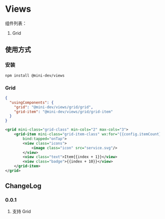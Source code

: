 # Views

组件列表：

1. Grid

## 使用方式

### 安装

```shell script
npm install @mini-dev/views
```

### Grid

```json
{
  "usingComponents": {
    "grid": "@mini-dev/views/grid/grid",
    "grid-item": "@mini-dev/views/grid/grid-item"
  }
}
```

```xml
<grid mini-class="grid-class" min-cols="2" max-cols="3">
    <grid-item mini-class="grid-item-class" wx:for="{{config.itemCount}}" wx:key="index" 
        bind:tapped="onTap">
        <view class="icons">
            <image class="icon" src="service.svg"/>
        </view>
        <view class="text">Item{{index + 1}}</view>
        <view class="badge">{{index + 10}}</view>
    </grid-item>
</grid>
```

## ChangeLog

### 0.0.1
1. 支持 Grid
